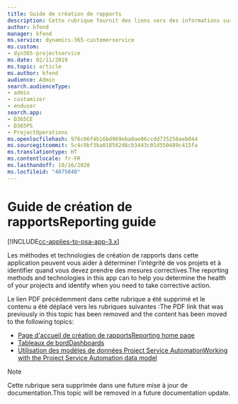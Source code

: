```yaml
---
title: Guide de création de rapports
description: Cette rubrique fournit des liens vers des informations sur la création de rapports.
author: kfend
manager: kfend
ms.service: dynamics-365-customerservice
ms.custom:
- dyn365-projectservice
ms.date: 02/11/2019
ms.topic: article
ms.author: kfend
audience: Admin
search.audienceType:
- admin
- customizer
- enduser
search.app:
- D365CE
- D365PS
- ProjectOperations
ms.openlocfilehash: 976c06f4b16bd969eba0ae06ccdd735256aeb044
ms.sourcegitcommit: 5c4c9bf3ba018562d6cb3443c01d550489c415fa
ms.translationtype: HT
ms.contentlocale: fr-FR
ms.lasthandoff: 10/16/2020
ms.locfileid: "4075840"
---
```

# <a name="reporting-guide"></a><span data-ttu-id="29c44-103">Guide de création de rapports</span><span class="sxs-lookup"><span data-stu-id="29c44-103">Reporting guide</span></span>

[!INCLUDE[cc-applies-to-psa-app-3.x](../../includes/cc-applies-to-psa-app-3x.md)]

<span data-ttu-id="29c44-104">Les méthodes et technologies de création de rapports dans cette application peuvent vous aider à déterminer l'intégrité de vos projets et à identifier quand vous devez prendre des mesures correctives.</span><span class="sxs-lookup"><span data-stu-id="29c44-104">The reporting methods and technologies in this app can to help you determine the health of your projects and identify when you need to take corrective action.</span></span> 

<span data-ttu-id="29c44-105">Le lien PDF précédemment dans cette rubrique a été supprimé et le contenu a été déplacé vers les rubriques suivantes :</span><span class="sxs-lookup"><span data-stu-id="29c44-105">The PDF link that was previously in this topic has been removed and the content has been moved to the following topics:</span></span>

- [<span data-ttu-id="29c44-106">Page d'accueil de création de rapports</span><span class="sxs-lookup"><span data-stu-id="29c44-106">Reporting home page</span></span>](../reports-reporting-dynamics-365-project-service.md)
- [<span data-ttu-id="29c44-107">Tableaux de bord</span><span class="sxs-lookup"><span data-stu-id="29c44-107">Dashboards</span></span>](../reports-dashboards.md)
- [<span data-ttu-id="29c44-108">Utilisation des modèles de données Project Service Automation</span><span class="sxs-lookup"><span data-stu-id="29c44-108">Working with the Project Service Automation data model</span></span>](../reports-working-project-service-data-model.md)

> [!NOTE]
> <span data-ttu-id="29c44-109">Cette rubrique sera supprimée dans une future mise à jour de documentation.</span><span class="sxs-lookup"><span data-stu-id="29c44-109">This topic will be removed in a future documentation update.</span></span> 
